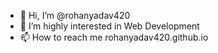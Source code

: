 - 👋 Hi, I’m @rohanyadav420
- 👀 I’m highly interested in Web Development
- 📫 How to reach me rohanyadav420.github.io

<!---
rohanyadav420/rohanyadav420 is a ✨ special ✨ repository because its `README.md` (this file) appears on your GitHub profile.
You can click the Preview link to take a look at your changes.
--->
